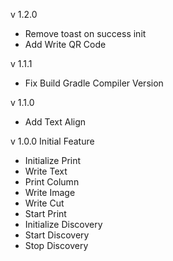 v 1.2.0
- Remove toast on success init
- Add Write QR Code

v 1.1.1
- Fix Build Gradle Compiler Version

v 1.1.0
- Add Text Align

v 1.0.0
Initial Feature
- Initialize Print
- Write Text
- Print Column
- Write Image
- Write Cut
- Start Print
- Initialize Discovery
- Start Discovery
- Stop Discovery